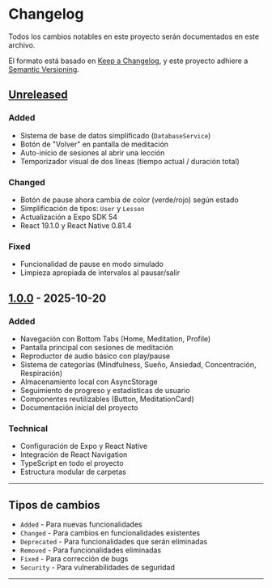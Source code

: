# Changelog

Todos los cambios notables en este proyecto serán documentados en este archivo.

El formato está basado en [Keep a Changelog](https://keepachangelog.com/es/1.0.0/),
y este proyecto adhiere a [Semantic Versioning](https://semver.org/lang/es/).

## [Unreleased]

### Added
- Sistema de base de datos simplificado (`DatabaseService`)
- Botón de "Volver" en pantalla de meditación
- Auto-inicio de sesiones al abrir una lección
- Temporizador visual de dos líneas (tiempo actual / duración total)

### Changed
- Botón de pause ahora cambia de color (verde/rojo) según estado
- Simplificación de tipos: `User` y `Lesson`
- Actualización a Expo SDK 54
- React 19.1.0 y React Native 0.81.4

### Fixed
- Funcionalidad de pause en modo simulado
- Limpieza apropiada de intervalos al pausar/salir

## [1.0.0] - 2025-10-20

### Added
- Navegación con Bottom Tabs (Home, Meditation, Profile)
- Pantalla principal con sesiones de meditación
- Reproductor de audio básico con play/pause
- Sistema de categorías (Mindfulness, Sueño, Ansiedad, Concentración, Respiración)
- Almacenamiento local con AsyncStorage
- Seguimiento de progreso y estadísticas de usuario
- Componentes reutilizables (Button, MeditationCard)
- Documentación inicial del proyecto

### Technical
- Configuración de Expo y React Native
- Integración de React Navigation
- TypeScript en todo el proyecto
- Estructura modular de carpetas

---

## Tipos de cambios

- `Added` - Para nuevas funcionalidades
- `Changed` - Para cambios en funcionalidades existentes
- `Deprecated` - Para funcionalidades que serán eliminadas
- `Removed` - Para funcionalidades eliminadas
- `Fixed` - Para corrección de bugs
- `Security` - Para vulnerabilidades de seguridad

---

[Unreleased]: https://github.com/tu-usuario/tu-repo/compare/v1.0.0...HEAD
[1.0.0]: https://github.com/tu-usuario/tu-repo/releases/tag/v1.0.0

